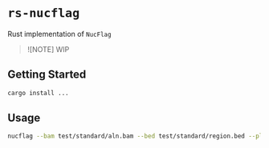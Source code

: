 # `rs-nucflag`
Rust implementation of `NucFlag`

> ![NOTE] WIP

## Getting Started
```bash
cargo install ...
```

## Usage
```bash
nucflag --bam test/standard/aln.bam --bed test/standard/region.bed --plot-dir . --config nucflag.toml
```
